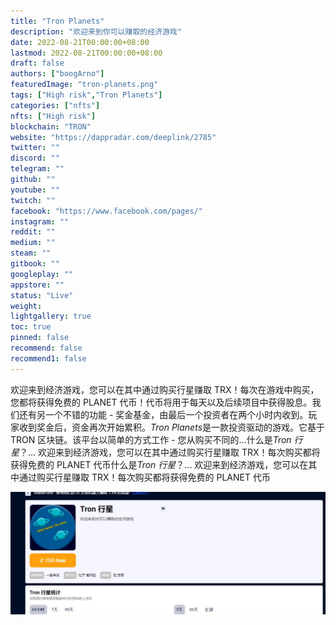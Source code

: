 ```yaml
---
title: "Tron Planets"
description: "欢迎来到你可以赚取的经济游戏"
date: 2022-08-21T00:00:00+08:00
lastmod: 2022-08-21T00:00:00+08:00
draft: false
authors: ["boogArno"]
featuredImage: "tron-planets.png"
tags: ["High risk","Tron Planets"]
categories: ["nfts"]
nfts: ["High risk"]
blockchain: "TRON"
website: "https://dappradar.com/deeplink/2785"
twitter: ""
discord: ""
telegram: ""
github: ""
youtube: ""
twitch: ""
facebook: "https://www.facebook.com/pages/"
instagram: ""
reddit: ""
medium: ""
steam: ""
gitbook: ""
googleplay: ""
appstore: ""
status: "Live"
weight: 
lightgallery: true
toc: true
pinned: false
recommend: false
recommend1: false
---
```

欢迎来到经济游戏，您可以在其中通过购买行星赚取 TRX！每次在游戏中购买，您都将获得免费的 PLANET 代币！代币将用于每天以及后续项目中获得股息。我们还有另一个不错的功能 - 奖金基金，由最后一个投资者在两个小时内收到。玩家收到奖金后，资金再次开始累积。*Tron Planets*是一款投资驱动的游戏。它基于 TRON 区块链。该平台以简单的方式工作 - 您从购买不同的...什么是*Tron 行星*？... 欢迎来到经济游戏，您可以在其中通过购买行星赚取 TRX！每次购买都将获得免费的 PLANET 代币什么是*Tron 行星*？... 欢迎来到经济游戏，您可以在其中通过购买行星赚取 TRX！每次购买都将获得免费的 PLANET 代币

![1](1.jpg)